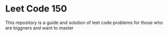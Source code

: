 # Leet Code 150
This repository is a  guide and solution of leet code problems for those who are biggners and want to master 
